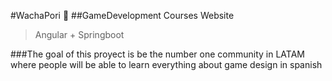 #WachaPori 👾
##GameDevelopment Courses Website  

>Angular + Springboot 

###The goal of this proyect is be the number one community in LATAM where people will be able to learn everything about game design in spanish





